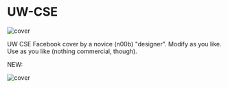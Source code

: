 UW-CSE
======

![cover](https://raw.github.com/karan/UW-CSE/master/uwcse.png)

UW CSE Facebook cover by a novice (n00b) "designer". Modify as you like. Use as you like (nothing commercial, though).

NEW:

![cover](https://raw.github.com/karan/UW-CSE/master/UW.png)